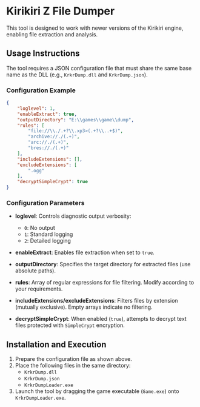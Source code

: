 # Kirikiri Z File Dumper

This tool is designed to work with newer versions of the Kirikiri engine, enabling file extraction and analysis.

## Usage Instructions

The tool requires a JSON configuration file that must share the same base name as the DLL (e.g., `KrkrDump.dll` and `KrkrDump.json`).

### Configuration Example

```json
{
    "loglevel": 1,
    "enableExtract": true,
    "outputDirectory": "E:\\games\\game\\dump",
    "rules": [
        "file://\\./.+?\\.xp3>(.+?\\..+$)",
        "archive://./(.+)",
        "arc://./(.+)",
        "bres://./(.+)"
    ],
    "includeExtensions": [],
    "excludeExtensions": [
        ".ogg"
    ],
    "decryptSimpleCrypt": true
}
```

### Configuration Parameters

- **loglevel**: Controls diagnostic output verbosity:
  - `0`: No output
  - `1`: Standard logging
  - `2`: Detailed logging

- **enableExtract**: Enables file extraction when set to `true`.

- **outputDirectory**: Specifies the target directory for extracted files (use absolute paths).

- **rules**: Array of regular expressions for file filtering. Modify according to your requirements.

- **includeExtensions/excludeExtensions**: Filters files by extension (mutually exclusive). Empty arrays indicate no filtering.

- **decryptSimpleCrypt**: When enabled (`true`), attempts to decrypt text files protected with `SimpleCrypt` encryption.

## Installation and Execution

1. Prepare the configuration file as shown above.
2. Place the following files in the same directory:
   - `KrkrDump.dll`
   - `KrkrDump.json`
   - `KrkrDumpLoader.exe`
3. Launch the tool by dragging the game executable (`Game.exe`) onto `KrkrDumpLoader.exe`.
